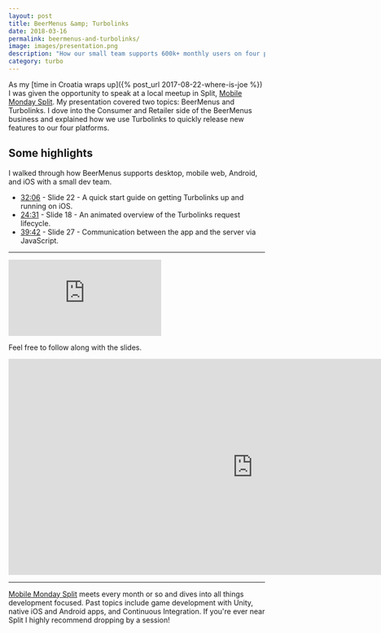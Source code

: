 ```yaml
---
layout: post
title: BeerMenus &amp; Turbolinks
date: 2018-03-16
permalink: beermenus-and-turbolinks/
image: images/presentation.png
description: "How our small team supports 600k+ monthly users on four platforms with Turbolinks."
category: turbo
---
```


As my [time in Croatia wraps up]({% post_url 2017-08-22-where-is-joe %}) I was given the opportunity to speak at a local meetup in Split, [Mobile Monday Split](https://www.meetup.com/mobilemondaysplit/). My presentation covered two topics: BeerMenus and Turbolinks. I dove into the Consumer and Retailer side of the BeerMenus business and explained how we use Turbolinks to quickly release new features to our four platforms.

## Some highlights

I walked through how BeerMenus supports desktop, mobile web, Android, and iOS with a small dev team.

* [32:06](https://youtu.be/xWJHy1ElG6E?t=32m6s) - Slide 22 - A quick start guide on getting Turbolinks up and running on iOS.
* [24:31](https://youtu.be/xWJHy1ElG6E?t=24m31s) - Slide 18 - An animated overview of the Turbolinks request lifecycle.
* [39:42](https://youtu.be/xWJHy1ElG6E?t=39m42s) - Slide 27 - Communication between the app and the server via JavaScript.

---

<div class="embed-responsive aspect-w-16 aspect-h-9">
  <iframe class="embed-responsive-item" src="https://www.youtube.com/embed/xWJHy1ElG6E?rel=0" frameborder="0" allow="autoplay; encrypted-media" allowfullscreen></iframe>
</div>

Feel free to follow along with the slides.

<div class="embed-responsive aspect-w-16 aspect-h-9">
  <iframe class="embed-responsive-item" src="https://docs.google.com/presentation/d/e/2PACX-1vRynAGN6pexj9XgECGEDU_tp8iENwB6ZrM22q5c9njXULmfnMT6-CPFrAl29Yma6CM4Cfp_BHWiD5lr/embed?start=false&loop=false&delayms=5000" frameborder="0" width="960" height="425" allowfullscreen="true" mozallowfullscreen="true" webkitallowfullscreen="true" style="overflow: hidden;"></iframe>
</div>

---

[Mobile Monday Split](https://www.meetup.com/mobilemondaysplit/) meets every month or so and dives into all things development focused. Past topics include game development with Unity, native iOS and Android apps, and Continuous Integration. If you're ever near Split I highly recommend dropping by a session!
